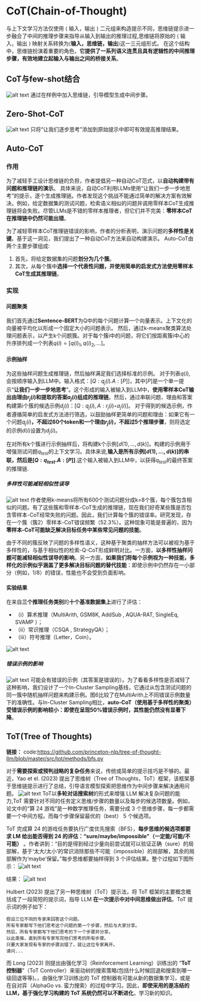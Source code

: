 # CoT(Chain-of-Thought)
与上下文学习方法仅使用 ⟨ 输入，输出 ⟩ 二元组来构造提示不同，思维链提示进一步融合了中间的推理步骤来指导从输入到输出的推理过程,思维链将原始的 ⟨ 输入，输出 ⟩ 映射关系转换为⟨**输入，思维链，输出**⟩这一三元组形式。
在这个结构中，思维链扮演着重要的角色，**它提供了一系列语义连贯且具有逻辑性的中间推理步骤，有效地建立起输入与输出之间的桥接关系**。

## CoT与few-shot结合
![alt text](image-1.png)
通过在样例中加入思维链，引导模型生成中间步骤。

## Zero-Shot-CoT
![alt text](image-2.png)
只将“让我们逐步思考”添加到原始提示中即可有效提高推理结果。

## Auto-CoT
### 作用
为了减轻手工设计思维链的负担，作者提倡另一种自动CoT范式，以**自动构建带有问题和推理链的演示**。
具体来说，自动CoT利用LLMs使用“让我们一步一步地思考”的提示，逐个生成推理链。作者发现这个挑战不能通过简单的解决方案有效解决。例如，给定数据集的测试问题，检索语义相似的问题并调用零样本CoT生成推理链将会失败。尽管LLMs是不错的零样本推理者，但它们并不完美：**零样本CoT在推理链中仍然可能出错**。

为了减轻零样本CoT推理链错误的影响，作者的分析表明，演示问题的**多样性是关键**。基于这一洞见，我们提出了一种自动CoT方法来自动构建演示。
Auto-CoT由两个主要步骤组成:
1. 首先，将给定数据集的问题**划分为几个簇**。
2. 其次，从每个簇中**选择一个代表性问题，并使用简单的启发式方法使用零样本CoT生成其推理链**。

### 实现
#### 问题聚类
我们首先通过**Sentence-BERT**为Q中的每个问题计算一个向量表示。上下文化的向量被平均化以形成一个固定大小的问题表示。
然后，通过k-means聚类算法处理问题表示，以产生k个问题簇。对于每个簇i中的问题，将它们按距离簇i中心的升序排列成一个列表$q(i) = [q(i)_1, q(i)_2, …]$。

#### 示例抽样
为这些抽样问题生成推理链，然后抽样满足我们选择标准的示例。
对于列表$q(i)$,会按顺序输入到LLM中。输入格式：$[Q: q_j(i). A: [P]]$，其中$[P]$是一个单一提示“**让我们一步一步地思考**”。这个形成的输入被输入到LLM中，**使用零样本CoT输出由理由$r_j(i)$和提取的答案$a_j(i)$组成的推理链**。然后，通过串联问题、理由和答案构建第i个簇的候选示例$d_j(i)：[Q: q_j(i), A: r_j(i)◦a_j(i)]$。
对于得到的候选示例，作者遵循简单的启发式方法进行筛选，以鼓励抽样更简单的问题和理由：如果它有一个问题$q_j(i)$**，不超过60个token和一个理由$r_j(i)$，不超过5个推理步骤**，则将选定的示例$d(i)$设置为$d_j(i)$。

在对所有k个簇进行示例抽样后，将构建k个示例$[d(1), …, d(k)]$。构建的示例用于增强测试问题$q_{test}$的上下文学习。具体来说,**输入是所有示例$[d(1), …, d(k)]$的串联，然后是$[Q: q_{test}. A: [P]]$**.这个输入被输入到LLM中，以获得$q_{test}$的最终答案的推理链.

#####  多样性可能减轻相似性误导
![alt text](image-3.png)
作者使用k-means将所有600个测试问题分成k=8个簇，每个簇包含相似的问题。有了这些簇和零样本-CoT生成的推理链，现在我们好奇某些簇是否包含零样本-CoT经常失败的问题。因此，我们计算每个簇的错误率。研究发现，存在一个簇（簇2）零样本-CoT错误频繁（52.3%）。这种现象可能是普遍的，因为**零样本-CoT可能缺乏解决目标任务中某些常见问题的技能**。

由于不同的簇反映了问题的多样性语义，这种基于聚类的抽样方法可以被视为基于多样性的，与基于相似性的检索-Q-CoT形成鲜明对比。一方面，**以多样性抽样问题可能减轻相似性误导的影响**。另一方面，**如果我们将每个示例视为一种技能，多样化的示例似乎涵盖了更多解决目标问题的替代技能**：即使示例中仍然存在一小部分（例如，1/8）的错误，性能也不会受到负面影响。

#### 实验结果
在来自**三个推理任务类别**的**十个基准数据集上**进行了评估：

- （i）算术推理（MultiArith, GSM8K, AddSub , AQUA-RAT, SingleEq, SVAMP ）；
- （ii）常识推理（CSQA , StrategyQA）；
- （iii）符号推理（Letter，Coin）。

![alt text](image-4.png)

##### 错误示例的影响
![alt text](image-5.png)
可能会有错误的示例（其答案是错误的）。为了看看多样性是否减轻了这种影响，我们设计了一个In-Cluster Sampling基线，它通过从包含测试问题的同一簇中随机抽样问题来构建示例。图6比较了在MultiArith上不同错误示例数量下的准确性。与In-Cluster Sampling相比，**auto-CoT（使用基于多样性的聚类）受错误示例的影响较小：即使在呈现50%错误示例时，其性能仍然没有显著下降**。


## ToT(Tree of Thoughts)
**链接：** 
code:https://github.com/princeton-nlp/tree-of-thought-llm/blob/master/src/tot/methods/bfs.py

对于**需要探索或预判战略的复杂任务**来说，传统或简单的提示技巧是不够的。最近，Yao et el. (2023) 提出了思维树（Tree of Thoughts，ToT）框架，该框架基于思维链提示进行了总结，引导语言模型探索把思维作为中间步骤来解决通用问题。
![alt text](image-6.png)
ToT以**多轮对话搜索树**的形式来增强 LLM 解决复杂问题的能力,ToT 需要针对不同的任务定义思维/步骤的数量以及每步的候选项数量。例如，论文中的“算 24 游戏”是一种数学推理任务，需要分成 3 个思维步骤，每一步都需要一个中间方程。而每个步骤保留最优的（best） 5 个候选项。

ToT 完成算 24 的游戏任务要执行广度优先搜索（BFS），**每步思维的候选项都要求 LM 给出能否得到 24 的评估：“sure/maybe/impossible”（一定能/可能/不可能）** 。作者讲到：“目的是得到经过少量向前尝试就可以验证正确（sure）的局部解，基于‘太大/太小’的常识消除那些不可能（impossible）的局部解，其余的局部解作为‘maybe’保留。”每步思维都要抽样得到 3 个评估结果。整个过程如下图所示：
![alt text](image-7.png)

结果：
![alt text](image-8.png)

Hulbert (2023) 提出了另一种思维树（ToT）提示法，将 ToT 框架的主要概念概括成了一段简短的提示词，指导 LLM **在一次提示中对中间思维做出评估**。ToT 提示词的例子如下：
```
假设三位不同的专家来回答这个问题。
所有专家都写下他们思考这个问题的第一个步骤，然后与大家分享。
然后，所有专家都写下他们思考的下一个步骤并分享。
以此类推，直到所有专家写完他们思考的所有步骤。
只要大家发现有专家的步骤出错了，就让这位专家离开。
请问...
```

而 Long (2023) 则提出由强化学习（Reinforcement Learning）训练出的 “**ToT 控制器**”（ToT Controller）来驱动树的搜索策略(包括什么时候回退和搜索到哪一级回退等等)。，由强化学习训练出的 ToT 控制器有可能从新的数据集学习，或是在自对弈（AlphaGo vs. 蛮力搜索）的过程中学习。因此，**即使采用的是冻结的 LLM，基于强化学习构建的 ToT 系统仍然可以不断进化**，学习新的知识。

